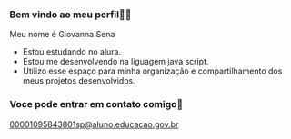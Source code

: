 ### Bem vindo ao meu perfil💋🎀

Meu nome é Giovanna Sena

- Estou estudando no alura.
- Estou me desenvolvendo na liguagem java script.
- Utilizo esse espaço para minha organização e compartilhamento dos meus projetos desenvolvidos.

### Voce pode entrar em contato comigo📧

00001095843801sp@aluno.educacao.gov.br

